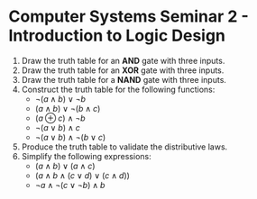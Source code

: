 # Computer Systems Seminar 2 - Introduction to Logic Design

1. Draw the truth table for an **AND** gate with three inputs.
2. Draw the truth table for an **XOR** gate with three inputs.
3. Draw the truth table for a **NAND** gate with three inputs.
4. Construct the truth table for the following functions:
   - $¬(a \land b) \lor ¬b$
   - $(a \land b) \lor ¬(b \land c)$
   - $(a \oplus c) \land ¬b$
   - $¬(a \lor b) \land c$
   - $¬(a \lor b) \land ¬(b \lor c)$
5. Produce the truth table to validate the distributive laws.
6. Simplify the following expressions:
   - $(a \land b) \lor (a \land c)$
   - $(a \land b \land (c \lor d) \lor (c \land d))$
   - $¬a \land ¬(c \lor ¬b) \land b$